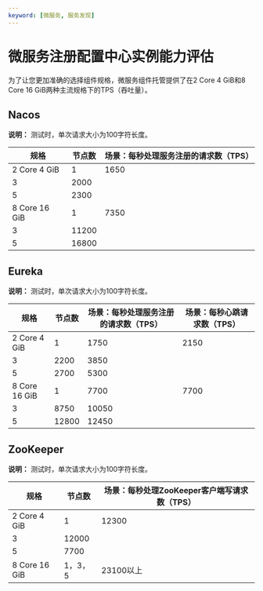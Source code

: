 ```yaml
---
keyword: [微服务, 服务发现]
---
```


# 微服务注册配置中心实例能力评估

为了让您更加准确的选择组件规格，微服务组件托管提供了在2 Core 4 GiB和8 Core 16 GiB两种主流规格下的TPS（吞吐量）。

## Nacos

**说明：** 测试时，单次请求大小为100字符长度。

|规格|节点数|场景：每秒处理服务注册的请求数（TPS）|
|--|---|--------------------|
|2 Core 4 GiB|1|1650|
|3|2000|
|5|2300|
|8 Core 16 GiB|1|7350|
|3|11200|
|5|16800|

## Eureka

**说明：** 测试时，单次请求大小为100字符长度。

|规格|节点数|场景：每秒处理服务注册的请求数（TPS）|场景：每秒心跳请求数（TPS）|
|--|---|--------------------|---------------|
|2 Core 4 GiB|1|1750|2150|
|3|2200|3850|
|5|2700|5300|
|8 Core 16 GiB|1|7700|7700|
|3|8750|10050|
|5|12800|12450|

## ZooKeeper

**说明：** 测试时，单次请求大小为100字符长度。

|规格|节点数|场景：每秒处理ZooKeeper客户端写请求数（TPS）|
|--|---|----------------------------|
|2 Core 4 GiB|1|12300|
|3|12000|
|5|7700|
|8 Core 16 GiB|1，3，5|23100以上|

